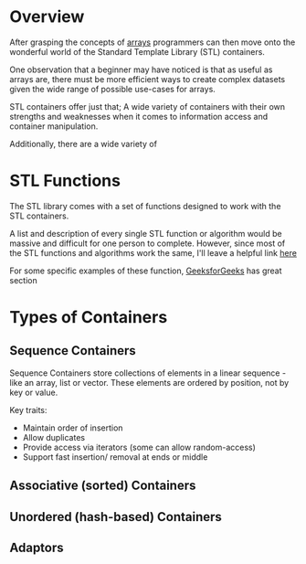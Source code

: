 # Overview

After grasping the concepts of [arrays](../Array/) programmers can then move onto the wonderful world of the Standard Template Library (STL) containers. 

One observation that a beginner may have noticed is that as useful as arrays are, there must be more efficient ways to create complex datasets given the wide range of possible use-cases for arrays. 

STL containers offer just that; A wide variety of containers with their own strengths and weaknesses when it comes to information access and container manipulation.

Additionally, there are a wide variety of 

# STL Functions

The STL library comes with a set of functions designed to work with the STL containers.

A list and description of every single STL function or algorithm would be massive and difficult for one person to complete. However, since most of the STL functions and algorithms work the same, I'll leave a helpful link [here](https://hackingcpp.com/cpp/cheat_sheets.html#hfold2a)

For some specific examples of these function, [GeeksforGeeks](https://www.geeksforgeeks.org/c-magicians-stl-algorithms/) has great section

# Types of Containers
## Sequence Containers

Sequence Containers store collections of elements in a linear sequence - like an array, list or vector. These elements are ordered by position, not by key or value.

Key traits:

- Maintain order of insertion
- Allow duplicates
- Provide access via iterators (some can allow random-access)
- Support fast insertion/ removal at ends or middle

## Associative (sorted) Containers



## Unordered (hash-based) Containers
## Adaptors